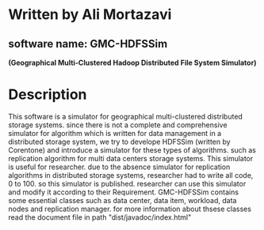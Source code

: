 # Written by Ali Mortazavi 

## software name: GMC-HDFSSim
**(Geographical Multi-Clustered Hadoop Distributed File System Simulator)**

# Description 
This software is a simulator for geographical multi-clustered distributed storage systems.
since there is not a complete and comprehensive simulator for algorithm which is written 
for data management in a distributed storage system, we try to develope HDFSSim (written 
by Corentone) and introduce a simulator for these types of algorithms. such as replication 
algorithm for multi data centers storage systems.
This simulator is useful for researcher. due to the absence simulator for replication algorithms 
in distributed storage systems, researcher had to write all code, 0 to 100. so this simulator is 
published. researcher can use this simulator and modify it according to their Requirement.
GMC-HDFSSim contains some essential classes such as data center, data item, workload, data nodes and
replication manager.
for more information about thsese classes read the document file in path "dist/javadoc/index.html"
